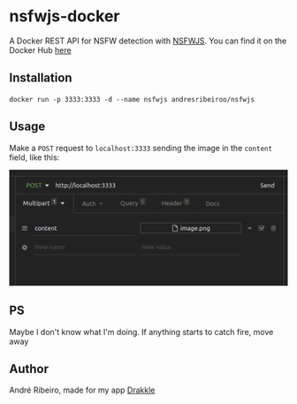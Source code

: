 # nsfwjs-docker

A Docker REST API for NSFW detection with [NSFWJS](https://github.com/infinitered/nsfwjs). You can find it on the Docker Hub [here](https://hub.docker.com/repository/docker/andresribeiroo/nsfwjs)

## Installation

```shell
docker run -p 3333:3333 -d --name nsfwjs andresribeiroo/nsfwjs
```

## Usage

Make a `POST` request to `localhost:3333` sending the image in the `content` field, like this:

<img alt="Insomnia screenshot" src="assets/insomnia.png" />

## PS

Maybe I don't know what I'm doing. If anything starts to catch fire, move away

## Author

André Ribeiro, made for my app [Drakkle](https://drakkle.com.br)
